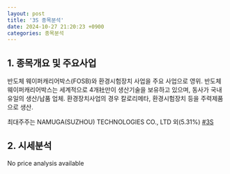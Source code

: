 ```yaml
---
layout: post
title: '3S 종목분석'
date: 2024-10-27 21:20:23 +0900
categories: 종목분석
---
```


## 1. 종목개요 및 주요사업

반도체 웨이퍼캐리어박스(FOSB)와 환경시험장치 사업을 주요 사업으로 영위. 반도체 웨이퍼캐리어박스는 세계적으로 4개社만이 생산기술을 보유하고 있으며, 동사가 국내 유일의 생산/납품 업체. 환경장치사업의 경우 칼로리메타, 환경시험장치 등을 주력제품으로 생산.

최대주주는 NAMUGA(SUZHOU) TECHNOLOGIES CO., LTD 외(5.31%)
[#3S](#)

## 2. 시세분석

No price analysis available
